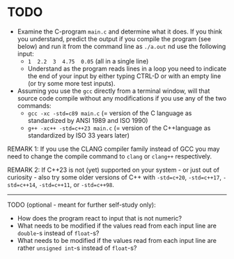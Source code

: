 # TODO

- Examine the C-program `main.c` and determine what it does.
  If you think you understand, predict the output if you compile
  the program (see below) and run it from the command line as
  `./a.out` nd use the following input:
  - `1  2.2  3  4.75  0.05` (all in a single line)
  - Understand as the program reads lines in a loop you need to
    indicate the end of your input by either typing CTRL-D or with
    an empty line (or try some more test inputs).
- Assuming you use the `gcc` directly from a terminal window, will
  that source code compile without any modifications if you use
  any of the two commands:
  - `gcc -xc -std=c89 main.c` (= version of the C language as
   standardized by ANSI 1989 and ISO 1990)
  - `g++ -xc++ -std=c++23 main.c` (= version of the C++language
   as standardized by ISO 33 years later)

REMARK 1:
If you use the CLANG compiler family instead of GCC you may need
to change the compile command to `clang` or `clang++`
respectively.

REMARK 2:
If C++23 is not (yet) supported on your system - or just out of
curiosity - also try some older versions of C++ with `-std=c+20`,
`-std=c++17`, `-std=c++14`, `-std=c++11`, or `-std=c++98`.

-----------------------------------------------------------------

TODO (optional - meant for further self-study only):

- How does the program react to input that is not numeric?
- What needs to be modified if the values read from each input
  line are `double`-s instead of `float`-s?
- What needs to be modified if the values read from each input
  line are rather `unsigned int`-s instead of `float`-s?
